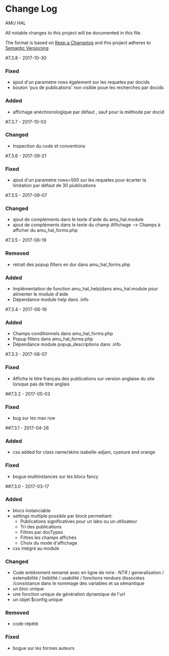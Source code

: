 # Change Log
AMU HAL

All notable changes to this project will be documented in this file.

The format is based on [Keep a Changelog](http://keepachangelog.com/)
and this project adheres to [Semantic Versioning](http://semver.org/).



#7.3.8 - 2017-10-30

### Fixed
- ajout d'un parametre rows également sur les requetes par docids
- bouton 'pus de publications' non visible poue les recherches par docids

### Added
- affichage anéchronologique par défaut , sauf pour la méthode par docid

#7.3.7 - 2017-10-03

### Changed
- Inspection du code et conventions

#7.3.6 - 2017-09-21

### Fixed
- ajout d'un parametre rows=500 sur les requetes pour écarter la limitation par défaut de 30 piublications

#7.3.5 - 2017-09-07

### Changed
- ajout de compléments dans le texte d'aide du amu_hal.module
- ajout de compléments dans le texte du champ Affichage  --> Champs à afficher du amu_hal_forms.php

#7.3.5 - 2017-06-19

### Removed
- retrait des popup filters en dur dans amu_hal_forms.php

### Added
- Implémentation de function amu_hal_help(dans amu_hal.module pour alimenter le module d'aide
- Dépendance module help dans .info

#7.3.4 - 2017-06-19

### Added
- Champs conditionnels dans amu_hal_forms.php
- Popup filters dans amu_hal_forms.php
- Dépendance module popup_descriptions dans .info

#7.3.3 - 2017-06-07

### Fixed
- Affiche le titre français des publications sur version anglaise du site lorsque pas de titre anglais

##7.3.2 - 2017-05-03

### Fixed
- bug sur les max row

##7.3.1 - 2017-04-26
### Added
- css added for class name/skins isabelle-adjani, cyanure and orange

### Fixed
- bogue mulitinstances sur les blocs fancy


##7.3.0 - 2017-03-17
### Added
- blocs instanciable
- settings multiple  possible par block permettant:
   - Publications significatives pour un labo ou un utilisateur
   - Tri des publications
   - Filtres par docTypes
   - Filtres les champs affichés
   - Choix du mode d'affichage
- css intégré au module

### Changed
- Code entièrement remanié avec en ligne de mire : NTR / generalisation / extensibilité / lisibilité / usabilité / fonctions rendues dissociées  /consistance dans le nommage des variables et sa sémantique 
- un bloc unique
- une fonction unique de génération dynamique de l'url
- un objet $config unique

### Removed
- code répété

### Fixed
- bogue sur les formes auteurs




